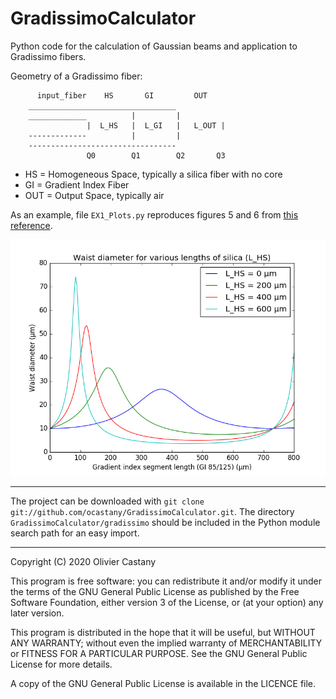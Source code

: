GradissimoCalculator
====================

Python code for the calculation of Gaussian beams and application to Gradissimo fibers.

Geometry of a Gradissimo fiber:

          input_fiber    HS       GI         OUT
        _________________________________
        _____________          |         |         
                     |  L_HS   |  L_GI   |   L_OUT |   
        -------------          |         |       
        ---------------------------------
                     Q0        Q1        Q2       Q3

* HS = Homogeneous Space, typically a silica fiber with no core
* GI = Gradient Index Fiber
* OUT = Output Space, typically air

As an example, file `EX1_Plots.py` reproduces figures 5 and 6 from [this reference][1].

![Reproduction of figure 5 from reference 1](examples/figure/ref_1_figure_5.png)

[1]: https://www.osapublishing.org/jlt/abstract.cfm?uri=jlt-17-5-924

---
The project can be downloaded with `git clone git://github.com/ocastany/GradissimoCalculator.git`.
The directory `GradissimoCalculator/gradissimo` should be included in the Python module search path for an easy import.

---
Copyright (C) 2020 Olivier Castany

This program is free software: you can redistribute it and/or modify
it under the terms of the GNU General Public License as published by
the Free Software Foundation, either version 3 of the License, or
(at your option) any later version.

This program is distributed in the hope that it will be useful,
but WITHOUT ANY WARRANTY; without even the implied warranty of
MERCHANTABILITY or FITNESS FOR A PARTICULAR PURPOSE.  See the
GNU General Public License for more details.

A copy of the GNU General Public License is available in the LICENCE file.

